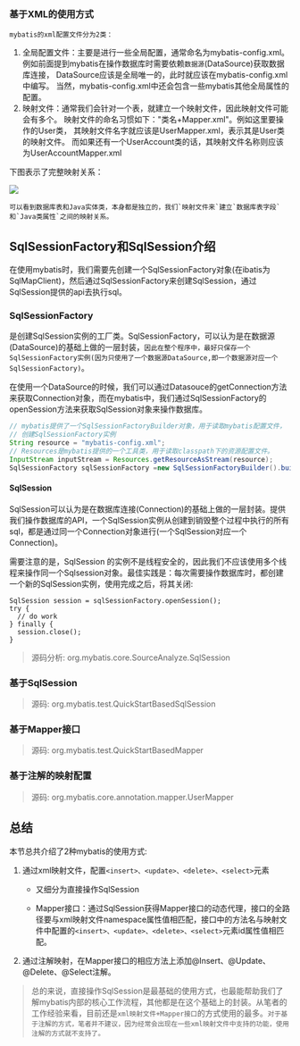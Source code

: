 ### 基于XML的使用方式

    mybatis的xml配置文件分为2类：

1. 全局配置文件：主要是进行一些全局配置，通常命名为mybatis-config.xml。
例如前面提到mybatis在操作数据库时需要依赖`数据源`(DataSource)获取数据库连接，
DataSource应该是全局唯一的，此时就应该在mybatis-config.xml中编写。
当然，mybatis-config.xml中还会包含一些mybatis其他全局属性的配置。
2. 映射文件：通常我们会针对一个表，就建立一个映射文件，因此映射文件可能会有多个。
映射文件的命名习惯如下："类名+Mapper.xml"。例如这里要操作的User类，
其映射文件名字就应该是UserMapper.xml，表示其是User类的映射文件。
而如果还有一个UserAccount类的话，其映射文件名称则应该为UserAccountMapper.xml

下图表示了完整映射关系： 

![](pics/orm-mybatis-mapping.png)

    可以看到数据库表和Java实体类，本身都是独立的，我们`映射文件来`建立`数据库表字段`
    和`Java类属性`之间的映射关系。

## SqlSessionFactory和SqlSession介绍

在使用mybatis时，我们需要先创建一个SqlSessionFactory对象(在ibatis为SqlMapClient)，然后通过SqlSessionFactory来创建SqlSession，通过SqlSession提供的api去执行sql。

### SqlSessionFactory

是创建SqlSession实例的工厂类。SqlSessionFactory，可以认为是在数据源(DataSource)的基础上做的一层封装，`因此在整个程序中，最好只保存一个SqlSessionFactory实例(因为只使用了一个数据源DataSource,即一个数据源对应一个SqlSessionFactory)`。

在使用一个DataSource的时候，我们可以通过Datasouce的getConnection方法来获取Connection对象，而在mybatis中，我们通过SqlSessionFactory的openSession方法来获取SqlSession对象来操作数据库。

```java
// mybatis提供了一个SqlSessionFactoryBuilder对象，用于读取mybatis配置文件，
// 创建SqlSessionFactory实例
String resource = "mybatis-config.xml";
// Resources是mybatis提供的一个工具类，用于读取classpath下的资源配置文件。
InputStream inputStream = Resources.getResourceAsStream(resource);
SqlSessionFactory sqlSessionFactory =new SqlSessionFactoryBuilder().build(inputStream);
```

#### SqlSession

SqlSession可以认为是在数据库连接(Connection)的基础上做的一层封装。提供我们操作数据库的API，一个SqlSession实例从创建到销毁整个过程中执行的所有sql，都是通过同一个Connection对象进行(一个SqlSession对应一个Connection)。

需要注意的是，SqlSession 的实例不是线程安全的，因此我们不应该使用多个线程来操作同一个Sqlsession对象。最佳实践是：每次需要操作数据库时，都创建一个新的SqlSession实例，使用完成之后，将其关闭:

```
SqlSession session = sqlSessionFactory.openSession();
try {
  // do work
} finally {
  session.close();
}
```

>源码分析: org.mybatis.core.SourceAnalyze.SqlSession

### 基于SqlSession

>源码: org.mybatis.test.QuickStartBasedSqlSession

### 基于Mapper接口

>源码: org.mybatis.test.QuickStartBasedMapper

### 基于注解的映射配置

>源码: org.mybatis.core.annotation.mapper.UserMapper

## 总结

本节总共介绍了2种mybatis的使用方式:

1. 通过xml映射文件，配置`<insert>、<update>、<delete>、<select>`元素

	* 又细分为直接操作SqlSession 

	* Mapper接口：通过SqlSession获得Mapper接口的动态代理，接口的全路径要与xml映射文件namespace属性值相匹配，接口中的方法名与映射文件中配置的`<insert>、<update>、<delete>、<select>`元素id属性值相匹配。

2. 通过注解映射，在Mapper接口的相应方法上添加@Insert、@Update、@Delete、@Select注解。

> 总的来说，直接操作SqlSession是最基础的使用方式，也最能帮助我们了解mybatis内部的核心工作流程，其他都是在这个基础上的封装。从笔者的工作经验来看，目前还是`xml映射文件+Mapper接口`的方式使用的最多。`对于基于注解的方式，笔者并不建议，因为经常会出现在一些xml映射文件中支持的功能，使用注解的方式就不支持了。`
